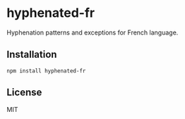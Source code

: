 # hyphenated-fr

Hyphenation patterns and exceptions for French language.

## Installation

```shell
npm install hyphenated-fr
```

## License

MIT
